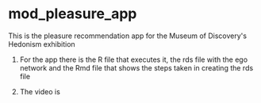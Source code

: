 # mod_pleasure_app
This is the pleasure recommendation app for the Museum of Discovery's Hedonism exhibition 

1) For the app there is the R file that executes it, the rds file with the ego network and the Rmd file that shows the steps taken in creating the rds file

2) The video is 
